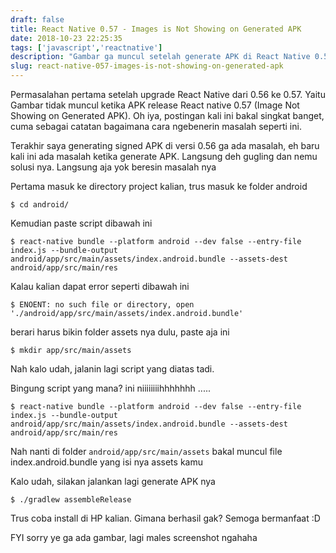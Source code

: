 ```yaml
---
draft: false
title: React Native 0.57 - Images is Not Showing on Generated APK
date: 2018-10-23 22:25:35
tags: ['javascript','reactnative']
description: "Gambar ga muncul setelah generate APK di React Native 0.57? Baca postingan saya ini, insyaallah manjur :D"
slug: react-native-057-images-is-not-showing-on-generated-apk
---
```


Permasalahan pertama setelah upgrade React Native dari 0.56 ke 0.57. Yaitu Gambar tidak muncul ketika APK release React native 0.57 (Image Not Showing on Generated APK). Oh iya, postingan kali ini bakal singkat banget, cuma sebagai catatan bagaimana cara ngebenerin masalah seperti ini.

Terakhir saya generating signed APK di versi 0.56 ga ada masalah, eh baru kali ini ada masalah ketika generate APK. Langsung deh gugling dan nemu solusi nya. Langsung aja yok beresin masalah nya

Pertama masuk ke directory project kalian, trus masuk ke folder android

```
$ cd android/
```

Kemudian paste script dibawah ini

```
$ react-native bundle --platform android --dev false --entry-file index.js --bundle-output android/app/src/main/assets/index.android.bundle --assets-dest android/app/src/main/res
```

Kalau kalian dapat error seperti dibawah ini

```
$ ENOENT: no such file or directory, open './android/app/src/main/assets/index.android.bundle'
```

berari harus bikin folder assets nya dulu, paste aja ini

```
$ mkdir app/src/main/assets
```

Nah kalo udah, jalanin lagi script yang diatas tadi.

Bingung script yang mana? ini niiiiiiiihhhhhhh .....

```
$ react-native bundle --platform android --dev false --entry-file index.js --bundle-output android/app/src/main/assets/index.android.bundle --assets-dest android/app/src/main/res
```

Nah nanti di folder `android/app/src/main/assets` bakal muncul file index.android.bundle yang isi nya assets kamu

Kalo udah, silakan jalankan lagi generate APK nya

```
$ ./gradlew assembleRelease
```

Trus coba install di HP kalian. Gimana berhasil gak? Semoga bermanfaat :D

FYI sorry ye ga ada gambar, lagi males screenshot ngahaha
